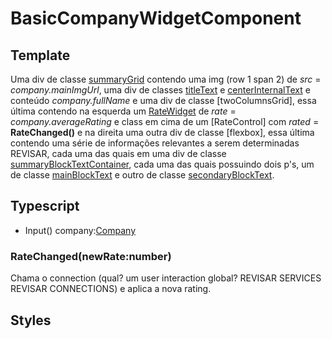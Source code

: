 # BasicCompanyWidgetComponent

## Template
Uma div de classe [summaryGrid](/Docs/src/app/components/widgets/WidgetStyles.md#summarygridt) contendo uma img (row 1 span 2) de *src* = *company.mainImgUrl*, uma div de classes [titleText](/Docs/src/app/components/widgets/WidgetStyles.md#titletext) e [centerInternalText](/Docs/src/Styles.md#centerinternaltext) e conteúdo *company.fullName* e uma div de classe [twoColumnsGrid], essa última contendo na esquerda um [RateWidget](/Docs/src/app/components/widgets/RateWidget.md) de *rate* = *company.averageRating* e class em cima de um [RateControl] com *rated* = **RateChanged()** e na direita uma outra div de classe [flexbox], essa última contendo uma série de informações relevantes a serem determinadas REVISAR, cada uma das quais em uma div de classe [summaryBlockTextContainer](/Docs/src/app/components/widgets/WidgetStyles.md#summaryblocktextcontainer), cada uma das quais possuindo dois p's, um de classe [mainBlockText](/Docs/src/app/components/widgets/WidgetStyles.md#mainblocktext) e outro de classe [secondaryBlockText](/Docs/src/app/components/widgets/WidgetStyles.md#secondaryblocktext).
## Typescript
- Input() company:[Company](/Docs/src/app/models/Company.md)

### RateChanged(newRate:number)
Chama o connection (qual? um user interaction global? REVISAR SERVICES REVISAR CONNECTIONS) e aplica a nova rating. 
## Styles